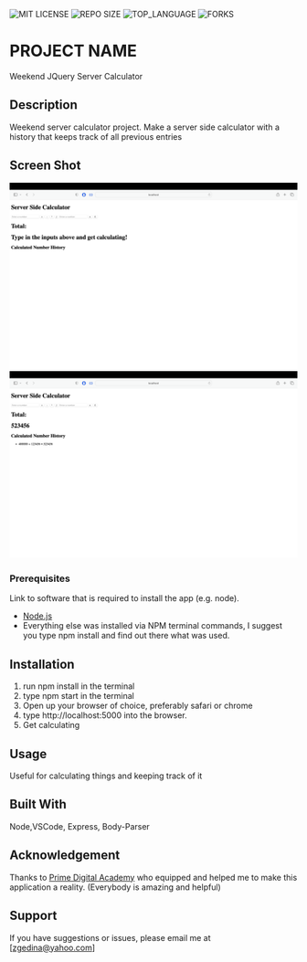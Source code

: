 ![MIT LICENSE](https://img.shields.io/github/license/scottbromander/the_marketplace.svg?style=flat-square)
![REPO SIZE](https://img.shields.io/github/repo-size/scottbromander/the_marketplace.svg?style=flat-square)
![TOP_LANGUAGE](https://img.shields.io/github/languages/top/scottbromander/the_marketplace.svg?style=flat-square)
![FORKS](https://img.shields.io/github/forks/scottbromander/the_marketplace.svg?style=social)

# PROJECT NAME
Weekend JQuery Server Calculator
## Description
Weekend server calculator project. Make a server side calculator with a history that keeps track of all previous entries
## Screen Shot
![Alt text](<Screenshot 2023-06-17 at 9.50.28 PM.png>)
![Alt text](image.png)
### Prerequisites

Link to software that is required to install the app (e.g. node).

- [Node.js](https://nodejs.org/en/)
- Everything else was installed via NPM terminal commands, I suggest you type
npm install and find out there what was used.

## Installation

1. run npm install in the terminal
2. type npm start in the terminal
3. Open up your browser of choice, preferably safari or chrome
4. type http://localhost:5000 into the browser.
5. Get calculating

## Usage
Useful for calculating things and keeping track of it

## Built With
Node,VSCode, Express, Body-Parser

## Acknowledgement
Thanks to [Prime Digital Academy](www.primeacademy.io) who equipped and helped me to make this application a reality. (Everybody is amazing and helpful)

## Support
If you have suggestions or issues, please email me at [zgedina@yahoo.com]